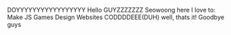DOYYYYYYYYYYYYYYYYY
Hello GUYZZZZZZZ
Seowoong here
I love to:
Make JS Games
Design Websites
CODDDDEEE(DUH)
well, thats it! Goodbye guys
